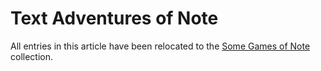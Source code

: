 Text Adventures of Note
=======================

All entries in this article have been relocated to the
[Some Games of Note](https://catseye.tc/node/Some_Games_of_Note) collection.
